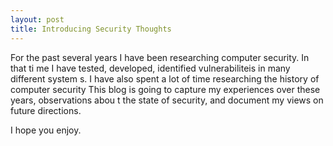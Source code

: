 ```yaml
---
layout: post
title: Introducing Security Thoughts 
---
```


For the past several years I have been researching computer security. In that ti
me I have tested, developed, identified vulnerabiliteis in many different system
s. I have also spent a lot of time researching the history of computer security
This blog is going to capture my experiences over these years, observations abou
t the state of security, and document my views on future directions. 

I hope you enjoy.
